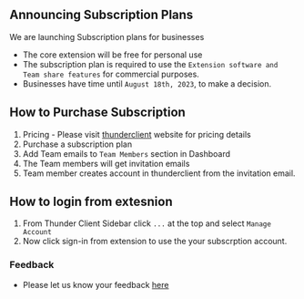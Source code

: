 ## Announcing Subscription Plans

We are launching Subscription plans for businesses

- The core extension will be free for personal use
- The subscription plan is required to use the `Extension software and Team share features` for commercial purposes.
- Businesses have time until `August 18th, 2023`, to make a decision.


## How to Purchase Subscription
1. Pricing - Please visit [thunderclient](https://www.thunderclient.com/pricing) website for pricing details
2. Purchase a subscription plan
3. Add Team emails to `Team Members` section in Dashboard
4. The Team members will get invitation emails
5. Team member creates account in thunderclient from the invitation email.

## How to login from extesnion
1. From Thunder Client Sidebar click `...` at the top and select `Manage Account`
7. Now click sign-in from extension to use the your subscrption account.

### Feedback
- Please let us know your feedback [here](https://github.com/rangav/thunder-client-support/issues/1177)

